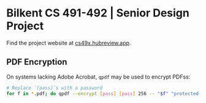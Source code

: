 # Bilkent CS 491-492 | Senior Design Project 

Find the project website at [cs49x.hubreview.app](https://cs49x.hubreview.app).

## PDF Encryption

On systems lacking Adobe Acrobat, `qpdf` may be used to encrypt PDFss:

```sh
# Replace `[pass]`s with a password
for f in *.pdf; do qpdf --encrypt [pass] [pass] 256 -- "$f" "protected-$f"; done
```

